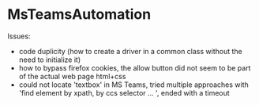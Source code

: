 # MsTeamsAutomation

Issues:
- code duplicity (how to create a driver in a common class without the need to initialize it)
- how to bypass firefox cookies, the allow button did not seem to be part of the actual web page html+css
- could not locate 'textbox' in MS Teams, tried multiple approaches with 'find element by xpath, by ccs selector ... ', ended with a timeout

